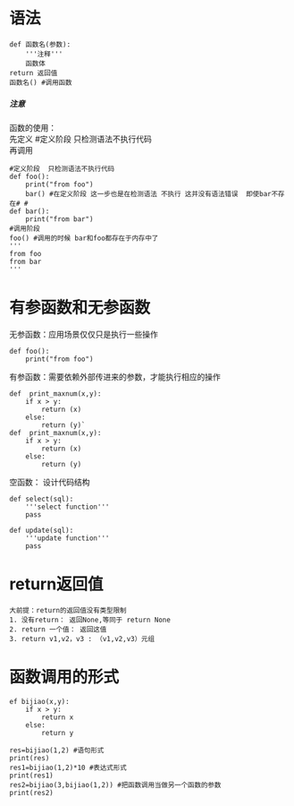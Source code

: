 # 语法
```
def 函数名(参数):
    '''注释'''
    函数体
return 返回值
函数名() #调用函数
```
##### 注意
函数的使用：   
先定义 #定义阶段 只检测语法不执行代码   
再调用  
```
#定义阶段  只检测语法不执行代码
def foo():
    print("from foo")
    bar() #在定义阶段 这一步也是在检测语法 不执行 这并没有语法错误  即使bar不存在# # 
def bar():
    print("from bar")
#调用阶段
foo() #调用的时候 bar和foo都存在于内存中了
'''
from foo
from bar
'''
```
# 有参函数和无参函数
无参函数：应用场景仅仅只是执行一些操作
```
def foo():
    print("from foo")
```
有参函数：需要依赖外部传进来的参数，才能执行相应的操作 
```
def  print_maxnum(x,y):
    if x > y:
        return (x) 
    else:
        return (y)`
def  print_maxnum(x,y):
    if x > y:
        return (x) 
    else:
        return (y)
```
空函数： 设计代码结构
```
def select(sql):
    '''select function'''
    pass

def update(sql):
    '''update function'''
    pass
```
# return返回值
```
大前提：return的返回值没有类型限制
1. 没有return： 返回None,等同于 return None
2. return 一个值： 返回这值
3. return v1,v2，v3 : （v1,v2,v3）元组
```
# 函数调用的形式
```
ef bijiao(x,y):
    if x > y:
        return x
    else:
        return y

res=bijiao(1,2) #语句形式
print(res)
res1=bijiao(1,2)*10 #表达式形式
print(res1)
res2=bijiao(3,bijiao(1,2)) #把函数调用当做另一个函数的参数
print(res2)
```